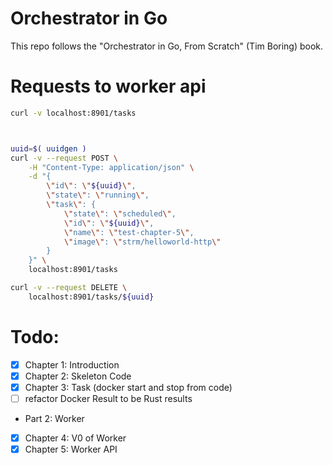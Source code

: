 # Orchestrator in Go


This repo follows the "Orchestrator in Go, From Scratch" (Tim Boring) book.


# Requests to worker api

```bash
curl -v localhost:8901/tasks



uuid=$( uuidgen )
curl -v --request POST \
    -H "Content-Type: application/json" \
    -d "{
        \"id\": \"${uuid}\",
        \"state\": \"running\",
        \"task\": {
            \"state\": \"scheduled\",
            \"id\": \"${uuid}\",
            \"name\": \"test-chapter-5\",
            \"image\": \"strm/helloworld-http\"
        }
    }" \
    localhost:8901/tasks

curl -v --request DELETE \
    localhost:8901/tasks/${uuid}
```


# Todo:
- [x] Chapter 1: Introduction
- [x] Chapter 2: Skeleton Code
- [x] Chapter 3: Task (docker start and stop from code)
- [ ] refactor Docker Result to be Rust results
- Part 2: Worker
- [x] Chapter 4: V0 of Worker
- [x] Chapter 5: Worker API
